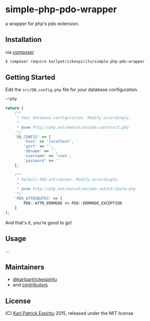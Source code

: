 # simple-php-pdo-wrapper

a wrapper for php's pdo extension.


Installation
--------
via [composer](https://getcomposer.org/)

```sh
$ composer require karlpatrickespiritu/simple-php-pdo-wrapper
```

Getting Started
--------
Edit the `src/DB.config.php` file for your database configuration.

```JavaScript
<?php

return [
    /**
     * Your database configuration. Modify accordingly.
     *
     * @see http://php.net/manual/en/pdo.construct.php
     */
    'DB_CONFIG' => [
        'host' => 'localhost',
        'port' => '',
        'dbname' => '',
        'username' => 'root',
        'password' => ''
    ],

    /**
     * Default PDO attributes. Modify accordingly.
     *
     * @see http://php.net/manual/en/pdo.setattribute.php
     */
    'PDO_ATTRIBUTES' => [
        PDO::ATTR_ERRMODE => PDO::ERRMODE_EXCEPTION
    ]
];
```

And that's it, you're good to go!

Usage
--------
...

Maintainers
--------
 - [@karlpartrickespiritu](https://github.com/karlpatrickespiritu)
 - and [contributors](https://github.com/karlpatrickespiritu/simple-php-pdo-wrapper/graphs/contributors)
 
License
--------
(C) [Karl Patrick Espiritu](http://github.com/karlpatrickespiritu) 2015, released under the MIT license
